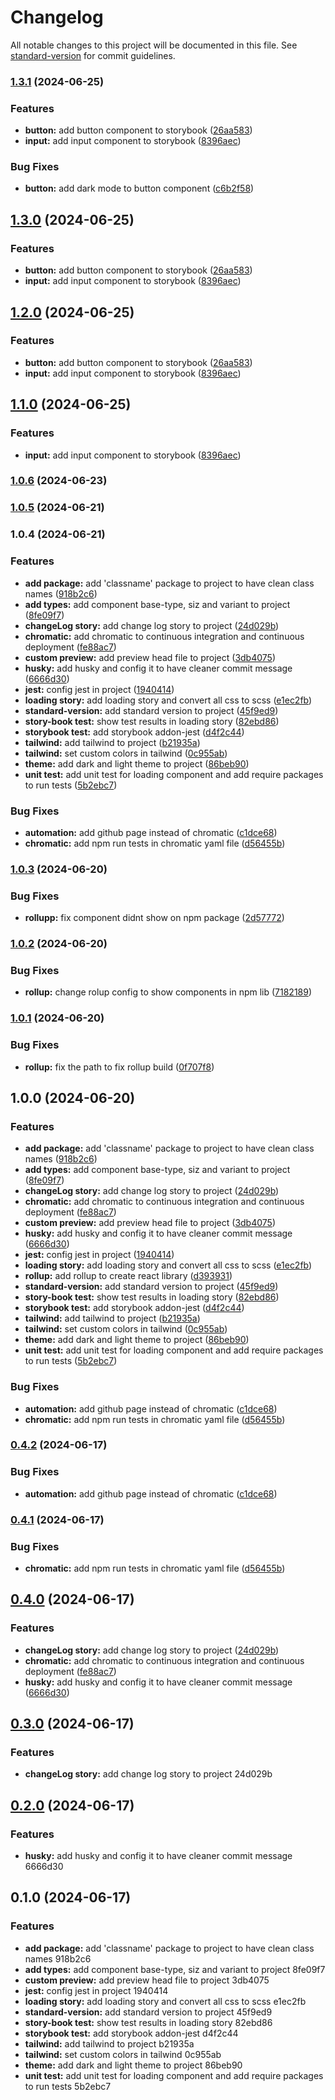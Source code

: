 # Changelog

All notable changes to this project will be documented in this file. See [standard-version](https://github.com/conventional-changelog/standard-version) for commit guidelines.

### [1.3.1](https://github.com/mokkapps/changelog-generator-demo/compare/v1.0.5...v1.3.1) (2024-06-25)


### Features

* **button:** add button component to storybook ([26aa583](https://github.com/mokkapps/changelog-generator-demo/commits/26aa5833f66afdf21cb2c507f520c2024dae8dd5))
* **input:** add input component to storybook ([8396aec](https://github.com/mokkapps/changelog-generator-demo/commits/8396aec004dcf811fdc10c252a9f98c11263533e))


### Bug Fixes

* **button:** add dark mode to button component ([c6b2f58](https://github.com/mokkapps/changelog-generator-demo/commits/c6b2f5852bf94237d4c381573a1fa2fa06ed15b1))

## [1.3.0](https://github.com/mokkapps/changelog-generator-demo/compare/v1.0.6...v1.3.0) (2024-06-25)


### Features

* **button:** add button component to storybook ([26aa583](https://github.com/mokkapps/changelog-generator-demo/commits/26aa5833f66afdf21cb2c507f520c2024dae8dd5))
* **input:** add input component to storybook ([8396aec](https://github.com/mokkapps/changelog-generator-demo/commits/8396aec004dcf811fdc10c252a9f98c11263533e))

## [1.2.0](https://github.com/mokkapps/changelog-generator-demo/compare/v1.0.6...v1.2.0) (2024-06-25)


### Features

* **button:** add button component to storybook ([26aa583](https://github.com/mokkapps/changelog-generator-demo/commits/26aa5833f66afdf21cb2c507f520c2024dae8dd5))
* **input:** add input component to storybook ([8396aec](https://github.com/mokkapps/changelog-generator-demo/commits/8396aec004dcf811fdc10c252a9f98c11263533e))

## [1.1.0](https://github.com/mokkapps/changelog-generator-demo/compare/v1.0.6...v1.1.0) (2024-06-25)


### Features

* **input:** add input component to storybook ([8396aec](https://github.com/mokkapps/changelog-generator-demo/commits/8396aec004dcf811fdc10c252a9f98c11263533e))

### [1.0.6](https://github.com/mokkapps/changelog-generator-demo/compare/v0.4.2...v1.0.6) (2024-06-23)

### [1.0.5](https://github.com/mokkapps/changelog-generator-demo/compare/v1.0.4...v1.0.5) (2024-06-21)

### 1.0.4 (2024-06-21)


### Features

* **add package:** add 'classname' package to project to have clean class names ([918b2c6](https://github.com/mokkapps/changelog-generator-demo/commits/918b2c692da2459ca4c57fb183ca7e67110de272))
* **add types:** add component base-type, siz and variant to project ([8fe09f7](https://github.com/mokkapps/changelog-generator-demo/commits/8fe09f787ded38903e7ac37734ac687da5b0ffd5))
* **changeLog story:** add change log story to project ([24d029b](https://github.com/mokkapps/changelog-generator-demo/commits/24d029b2a64acdaa4e798ba1c2c8be44ddf53b62))
* **chromatic:** add chromatic to continuous integration and continuous deployment ([fe88ac7](https://github.com/mokkapps/changelog-generator-demo/commits/fe88ac73fd6075e2c80eeb9ec2fb82f3457227a5))
* **custom preview:** add preview head file to project ([3db4075](https://github.com/mokkapps/changelog-generator-demo/commits/3db4075823923c956beb876f9a1462201bcdc314))
* **husky:** add husky and config it to have cleaner commit message ([6666d30](https://github.com/mokkapps/changelog-generator-demo/commits/6666d30f5d45d510c99c95087d2d8dcc5723c3be))
* **jest:** config jest in project ([1940414](https://github.com/mokkapps/changelog-generator-demo/commits/1940414b7767da81df063d18a36474ee6fe3a6e5))
* **loading story:** add loading story and convert all css to scss ([e1ec2fb](https://github.com/mokkapps/changelog-generator-demo/commits/e1ec2fb618dd4d604e2490606ae8cb62218e6c8e))
* **standard-version:** add standard version to project ([45f9ed9](https://github.com/mokkapps/changelog-generator-demo/commits/45f9ed913e70b776ca059defab2e054dd13ac432))
* **story-book test:** show test results in loading story ([82ebd86](https://github.com/mokkapps/changelog-generator-demo/commits/82ebd86672077b8006d2c450a7e0c70e8e2c1531))
* **storybook test:** add storybook addon-jest ([d4f2c44](https://github.com/mokkapps/changelog-generator-demo/commits/d4f2c44f83a550ca678ba92de5ddf64106b5d5ae))
* **tailwind:** add tailwind to project ([b21935a](https://github.com/mokkapps/changelog-generator-demo/commits/b21935a26a6d7b1ce6499e54e66740521586b91a))
* **tailwind:** set custom colors in tailwind ([0c955ab](https://github.com/mokkapps/changelog-generator-demo/commits/0c955ab1c52a553e724b47a27f63151f330eb2aa))
* **theme:** add dark and light theme to project ([86beb90](https://github.com/mokkapps/changelog-generator-demo/commits/86beb90c41205ee94409aaf6fac5efd9b39d9b5c))
* **unit test:** add unit test for loading component and add require packages to run tests ([5b2ebc7](https://github.com/mokkapps/changelog-generator-demo/commits/5b2ebc7cd690cdfe9926826acb84ba19024e304e))


### Bug Fixes

* **automation:** add github page instead of chromatic ([c1dce68](https://github.com/mokkapps/changelog-generator-demo/commits/c1dce684cd7bd150f4fb296668036e0965d03c2c))
* **chromatic:** add npm run tests in chromatic yaml file ([d56455b](https://github.com/mokkapps/changelog-generator-demo/commits/d56455bbb7b3659a00cae7c9653569ab2a996337))

### [1.0.3](https://github.com/mokkapps/changelog-generator-demo/compare/v1.0.2...v1.0.3) (2024-06-20)


### Bug Fixes

* **rollupp:** fix component didnt show on npm package ([2d57772](https://github.com/mokkapps/changelog-generator-demo/commits/2d5777222fe457e21bb56d8712fa6fc0a678edb7))

### [1.0.2](https://github.com/mokkapps/changelog-generator-demo/compare/v1.0.1...v1.0.2) (2024-06-20)


### Bug Fixes

* **rollup:** change rolup config to show components in npm lib ([7182189](https://github.com/mokkapps/changelog-generator-demo/commits/7182189641187959117afddfef691e5daa1a0be0))

### [1.0.1](https://github.com/mokkapps/changelog-generator-demo/compare/v1.0.0...v1.0.1) (2024-06-20)


### Bug Fixes

* **rollup:** fix the path to fix rollup build ([0f707f8](https://github.com/mokkapps/changelog-generator-demo/commits/0f707f8f7afc986e31b2ee5609f54207a79d7afc))

## 1.0.0 (2024-06-20)


### Features

* **add package:** add 'classname' package to project to have clean class names ([918b2c6](https://github.com/mokkapps/changelog-generator-demo/commits/918b2c692da2459ca4c57fb183ca7e67110de272))
* **add types:** add component base-type, siz and variant to project ([8fe09f7](https://github.com/mokkapps/changelog-generator-demo/commits/8fe09f787ded38903e7ac37734ac687da5b0ffd5))
* **changeLog story:** add change log story to project ([24d029b](https://github.com/mokkapps/changelog-generator-demo/commits/24d029b2a64acdaa4e798ba1c2c8be44ddf53b62))
* **chromatic:** add chromatic to continuous integration and continuous deployment ([fe88ac7](https://github.com/mokkapps/changelog-generator-demo/commits/fe88ac73fd6075e2c80eeb9ec2fb82f3457227a5))
* **custom preview:** add preview head file to project ([3db4075](https://github.com/mokkapps/changelog-generator-demo/commits/3db4075823923c956beb876f9a1462201bcdc314))
* **husky:** add husky and config it to have cleaner commit message ([6666d30](https://github.com/mokkapps/changelog-generator-demo/commits/6666d30f5d45d510c99c95087d2d8dcc5723c3be))
* **jest:** config jest in project ([1940414](https://github.com/mokkapps/changelog-generator-demo/commits/1940414b7767da81df063d18a36474ee6fe3a6e5))
* **loading story:** add loading story and convert all css to scss ([e1ec2fb](https://github.com/mokkapps/changelog-generator-demo/commits/e1ec2fb618dd4d604e2490606ae8cb62218e6c8e))
* **rollup:** add rollup to create react library ([d393931](https://github.com/mokkapps/changelog-generator-demo/commits/d393931957e95afc64de4d99a4f32e6b64ca1286))
* **standard-version:** add standard version to project ([45f9ed9](https://github.com/mokkapps/changelog-generator-demo/commits/45f9ed913e70b776ca059defab2e054dd13ac432))
* **story-book test:** show test results in loading story ([82ebd86](https://github.com/mokkapps/changelog-generator-demo/commits/82ebd86672077b8006d2c450a7e0c70e8e2c1531))
* **storybook test:** add storybook addon-jest ([d4f2c44](https://github.com/mokkapps/changelog-generator-demo/commits/d4f2c44f83a550ca678ba92de5ddf64106b5d5ae))
* **tailwind:** add tailwind to project ([b21935a](https://github.com/mokkapps/changelog-generator-demo/commits/b21935a26a6d7b1ce6499e54e66740521586b91a))
* **tailwind:** set custom colors in tailwind ([0c955ab](https://github.com/mokkapps/changelog-generator-demo/commits/0c955ab1c52a553e724b47a27f63151f330eb2aa))
* **theme:** add dark and light theme to project ([86beb90](https://github.com/mokkapps/changelog-generator-demo/commits/86beb90c41205ee94409aaf6fac5efd9b39d9b5c))
* **unit test:** add unit test for loading component and add require packages to run tests ([5b2ebc7](https://github.com/mokkapps/changelog-generator-demo/commits/5b2ebc7cd690cdfe9926826acb84ba19024e304e))


### Bug Fixes

* **automation:** add github page instead of chromatic ([c1dce68](https://github.com/mokkapps/changelog-generator-demo/commits/c1dce684cd7bd150f4fb296668036e0965d03c2c))
* **chromatic:** add npm run tests in chromatic yaml file ([d56455b](https://github.com/mokkapps/changelog-generator-demo/commits/d56455bbb7b3659a00cae7c9653569ab2a996337))

### [0.4.2](https://github.com/mokkapps/changelog-generator-demo/compare/v0.4.1...v0.4.2) (2024-06-17)


### Bug Fixes

* **automation:** add github page instead of chromatic ([c1dce68](https://github.com/mokkapps/changelog-generator-demo/commits/c1dce684cd7bd150f4fb296668036e0965d03c2c))

### [0.4.1](https://github.com/mokkapps/changelog-generator-demo/compare/v0.4.0...v0.4.1) (2024-06-17)


### Bug Fixes

* **chromatic:** add npm run tests in chromatic yaml file ([d56455b](https://github.com/mokkapps/changelog-generator-demo/commits/d56455bbb7b3659a00cae7c9653569ab2a996337))

## [0.4.0](https://github.com/mokkapps/changelog-generator-demo/compare/v0.1.0...v0.4.0) (2024-06-17)


### Features

* **changeLog story:** add change log story to project ([24d029b](https://github.com/mokkapps/changelog-generator-demo/commits/24d029b2a64acdaa4e798ba1c2c8be44ddf53b62))
* **chromatic:** add chromatic to continuous integration and continuous deployment ([fe88ac7](https://github.com/mokkapps/changelog-generator-demo/commits/fe88ac73fd6075e2c80eeb9ec2fb82f3457227a5))
* **husky:** add husky and config it to have cleaner commit message ([6666d30](https://github.com/mokkapps/changelog-generator-demo/commits/6666d30f5d45d510c99c95087d2d8dcc5723c3be))

## [0.3.0](https://github.com/mokkapps/changelog-generator-demo/compare/v0.1.0...v0.3.0) (2024-06-17)


### Features

* **changeLog story:** add change log story to project 24d029b

## [0.2.0](https://github.com/mokkapps/changelog-generator-demo/compare/v0.1.0...v0.2.0) (2024-06-17)


### Features

* **husky:** add husky and config it to have cleaner commit message 6666d30

## 0.1.0 (2024-06-17)


### Features

* **add package:** add 'classname' package to project to have clean class names 918b2c6
* **add types:** add component base-type, siz and variant to project 8fe09f7
* **custom preview:** add preview head file to project 3db4075
* **jest:** config jest in project 1940414
* **loading story:** add loading story and convert all css to scss e1ec2fb
* **standard-version:** add standard version to project 45f9ed9
* **story-book test:** show test results in loading story 82ebd86
* **storybook test:** add storybook addon-jest d4f2c44
* **tailwind:** add tailwind to project b21935a
* **tailwind:** set custom colors in tailwind 0c955ab
* **theme:** add dark and light theme to project 86beb90
* **unit test:** add unit test for loading component and add require packages to run tests 5b2ebc7
